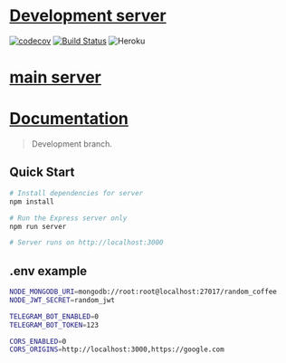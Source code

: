 # [Development server](https://forge-development.herokuapp.com/)

[![codecov](https://codecov.io/gh/saniok017/Server/branch/db-tests/graph/badge.svg)](https://codecov.io/gh/saniok017/Server) 
[![Build Status](https://travis-ci.com/saniok017/Server.svg?branch=db-tests)](https://travis-ci.com/saniok017/Server)
![Heroku](http://heroku-badge.herokuapp.com/?app=forge-development&style=flat)

# [main server](https://forgeserver.herokuapp.com/)

# [Documentation](https://documenter.getpostman.com/view/7419944/S1Lx1ouZ)

> Development branch.

## Quick Start

```bash
# Install dependencies for server
npm install

# Run the Express server only
npm run server

# Server runs on http://localhost:3000
```

## .env example

```bash
NODE_MONGODB_URI=mongodb://root:root@localhost:27017/random_coffee
NODE_JWT_SECRET=random_jwt

TELEGRAM_BOT_ENABLED=0
TELEGRAM_BOT_TOKEN=123

CORS_ENABLED=0
CORS_ORIGINS=http://localhost:3000,https://google.com
```


